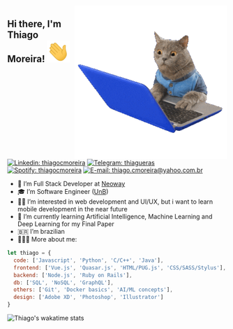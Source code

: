 <img align="right" width="350" height="350" src="https://github.com/thiagocmoreira/thiagocmoreira/blob/master/gifs/pc-cat.gif">

<h2>
  Hi there, I'm Thiago Moreira!
  <img style="margin: 0 auto" src="https://github.com/thiagocmoreira/thiagocmoreira/blob/master/gifs/hello.gif" height="50">
</h2>

[![Linkedin: thiagocmoreira](https://img.shields.io/badge/-thiagocmoreira-blue?style=flat-square&logo=Linkedin&logoColor=white&link=https://www.linkedin.com/in/thiagocmoreira/)](https://www.linkedin.com/in/thiagocmoreira/)
[![Telegram: thiagueras](https://img.shields.io/badge/-thiagocmoreira-555?style=flat-square&logo=Telegram&logoColor=white&link=https://t.me/thiagocmoreira)](https://t.me/thiagocmoreira)
[![Spotify: thiagocmoreira](https://img.shields.io/badge/thiagocmoreira-1ED760?style=flat-square&logo=Spotify&logoColor=white&link=https://open.spotify.com/user/thiagocmoreira?si=0gFrvBxpQlSlwuoP4Une6Q)](https://open.spotify.com/user/thiagocmoreira?si=0gFrvBxpQlSlwuoP4Une6Q)
[![E-mail: thiago.cmoreira@yahoo.com.br](https://img.shields.io/badge/email_me-6001D2?style=flat-square&logo=Yahoo!&logoColor=white&link=mailto:thiago.moreira@yahoo.com.br)](mailto:thiago.moreira@yahoo.com.br)

- 💼 I’m Full Stack Developer at [Neoway](https://www.neoway.com.br/)
- 🎓 I’m Software Engineer ([UnB](https://www.unb.br/))
- 👍🏽 I’m interested in web development and UI/UX, but i want to learn mobile development in the near future
- 🌱 I’m currently learning Artificial Intelligence, Machine Learning and Deep Learning for my Final Paper
- 🇧🇷 I’m brazilian
- 👨🏽‍💻 More about me:

```javascript
let thiago = {
  code: ['Javascript', 'Python', 'C/C++', 'Java'],
  frontend: ['Vue.js', 'Quasar.js', 'HTML/PUG.js', 'CSS/SASS/Stylus'],
  backend: ['Node.js', 'Ruby on Rails'],
  db: ['SQL', 'NoSQL', 'GraphQL'],
  others: ['Git', 'Docker basics', 'AI/ML concepts'],
  design: ['Adobe XD', 'Photoshop', 'Illustrator']
}
```

<!---
![Top Langs](https://github-readme-stats.vercel.app/api/top-langs/?username=thiagocmoreira&count_private=true)
-->

![Thiago's wakatime stats](https://github-readme-stats.vercel.app/api/wakatime?username=thiagocmoreira)
